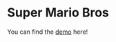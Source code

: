 # Super Mario Bros

You can find the [demo](https://www.youtube.com/watch?v=CCkIV0Fy9xQ&ab_channel=BenyamainYacoob) here!

